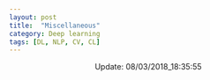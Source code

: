 ```yaml
---
layout: post
title:  "Miscellaneous"
category: Deep learning
tags: [DL, NLP, CV, CL]
---
```






<center> Update: 08/03/2018_18:35:55</center>

  	
